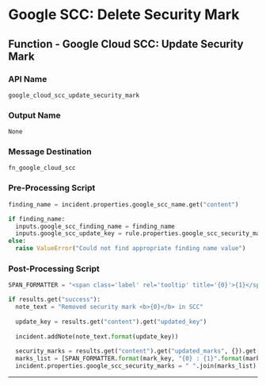 <!--
    DO NOT MANUALLY EDIT THIS FILE
    THIS FILE IS AUTOMATICALLY GENERATED WITH resilient-sdk codegen
-->

# Google SCC: Delete Security Mark

## Function - Google Cloud SCC: Update Security Mark

### API Name
`google_cloud_scc_update_security_mark`

### Output Name
`None`

### Message Destination
`fn_google_cloud_scc`

### Pre-Processing Script
```python
finding_name = incident.properties.google_scc_name.get("content")

if finding_name:
  inputs.google_scc_finding_name = finding_name
  inputs.google_scc_update_key = rule.properties.google_scc_security_mark_key
else:
  raise ValueError("Could not find appropriate finding name value")
```

### Post-Processing Script
```python
SPAN_FORMATTER = "<span class='label' rel='tooltip' title='{0}'>{1}</span>"

if results.get("success"):
  note_text = "Removed security mark <b>{0}</b> in SCC"
  
  update_key = results.get("content").get("updated_key")
  
  incident.addNote(note_text.format(update_key))
  
  security_marks = results.get("content").get("updated_marks", {}).get("marks")
  marks_list = [SPAN_FORMATTER.format(mark_key, "{0} : {1}".format(mark_key, security_marks.get(mark_key))) for mark_key in security_marks]
  incident.properties.google_scc_security_marks = " ".join(marks_list)
```

---

